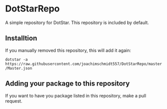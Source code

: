 # DotStarRepo
A simple repository for DotStar. This repository is included by default.

## Installtion

If you manually removed this repository, this will add it again:

`dotstar -a https://raw.githubusercontent.com/joachimschmidt557/DotStarRepo/master/Master.json`

## Adding your package to this repository

If you want to have you package listed in this repository, make a pull request.

